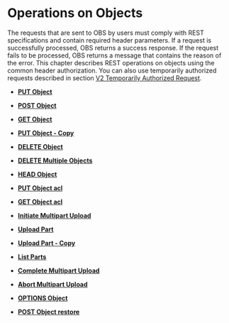 # Operations on Objects<a name="EN-US_TOPIC_0125560489"></a>

The requests that are sent to OBS by users must comply with REST specifications and contain required header parameters. If a request is successfully processed, OBS returns a success response. If the request fails to be processed, OBS returns a message that contains the reason of the error. This chapter describes REST operations on objects using the common header authorization. You can also use temporarily authorized requests described in section  [V2 Temporarily Authorized Request](v2-temporarily-authorized-request.md).

-   **[PUT Object](put-object.md)**  

-   **[POST Object](post-object.md)**  

-   **[GET Object](get-object.md)**  

-   **[PUT Object - Copy](put-object---copy.md)**  

-   **[DELETE Object](delete-object.md)**  

-   **[DELETE Multiple Objects](delete-multiple-objects.md)**  

-   **[HEAD Object](head-object.md)**  

-   **[PUT Object acl](put-object-acl.md)**  

-   **[GET Object acl](get-object-acl.md)**  

-   **[Initiate Multipart Upload](initiate-multipart-upload.md)**  

-   **[Upload Part](upload-part.md)**  

-   **[Upload Part - Copy](upload-part---copy.md)**  

-   **[List Parts](list-parts.md)**  

-   **[Complete Multipart Upload](complete-multipart-upload.md)**  

-   **[Abort Multipart Upload](abort-multipart-upload.md)**  

-   **[OPTIONS Object](options-object.md)**  

-   **[POST Object restore](post-object-restore.md)**  


